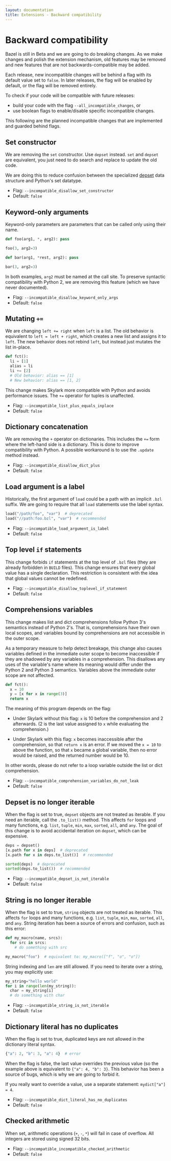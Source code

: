 ```yaml
---
layout: documentation
title: Extensions - Backward compatibility
---
```

# Backward compatibility

Bazel is still in Beta and we are going to do breaking changes. As we make
changes and polish the extension mechanism, old features may be removed and new
features that are not backwards-compatible may be added.

Each release, new incompatible changes will be behind a flag with its default
value set to `false`. In later releases, the flag will be enabled by default, or
the flag will be removed entirely.

To check if your code will be compatible with future releases:

*   build your code with the flag `--all_incompatible_changes`, or
*   use boolean flags to enable/disable specific incompatible changes.

This following are the planned incompatible changes that are implemented and
guarded behind flags.

## Set constructor

We are removing the `set` constructor. Use `depset` instead. `set` and `depset`
are equivalent, you just need to do search and replace to update the old code.

We are doing this to reduce confusion between the specialized
[depset](depsets.md) data structure and Python's set datatype.

*   Flag: `--incompatible_disallow_set_constructor`
*   Default: `false`


## Keyword-only arguments

Keyword-only parameters are parameters that can be called only using their name.

``` python
def foo(arg1, *, arg2): pass

foo(3, arg2=3)
```

``` python
def bar(arg1, *rest, arg2): pass

bar(3, arg2=3)
```

In both examples, `arg2` must be named at the call site. To preserve syntactic
compatibility with Python 2, we are removing this feature (which we have never
documented).

*   Flag: `--incompatible_disallow_keyword_only_args`
*   Default: `false`


## Mutating `+=`

We are changing `left += right` when `left` is a list. The old behavior is
equivalent to `left = left + right`, which creates a new list and assigns it to
`left`. The new behavior does not rebind `left`, but instead just mutates the
list in-place.

``` python
def fct():
  li = [1]
  alias = li
  li += [2]
  # Old behavior: alias == [1]
  # New behavior: alias == [1, 2]
```

This change makes Skylark more compatible with Python and avoids performance
issues. The `+=` operator for tuples is unaffected.

*   Flag: `--incompatible_list_plus_equals_inplace`
*   Default: `false`


## Dictionary concatenation

We are removing the `+` operator on dictionaries. This includes the `+=` form
where the left-hand side is a dictionary. This is done to improve compatibility
with Python. A possible workaround is to use the `.update` method instead.

*   Flag: `--incompatible_disallow_dict_plus`
*   Default: `false`


## Load argument is a label

Historically, the first argument of `load` could be a path with an implicit
`.bzl` suffix. We are going to require that all `load` statements use the label
syntax.

``` python
load("/path/foo", "var")  # deprecated
load("//path:foo.bzl", "var")  # recommended
```

*   Flag: `--incompatible_load_argument_is_label`
*   Default: `false`


## Top level `if` statements

This change forbids `if` statements at the top level of `.bzl` files (they are
already forbidden in `BUILD` files). This change ensures that every global
value has a single declaration. This restriction is consistent with the idea
that global values cannot be redefined.

*   Flag: `--incompatible_disallow_toplevel_if_statement`
*   Default: `false`


## Comprehensions variables

This change makes list and dict comprehensions follow Python 3's semantics
instead of Python 2's. That is, comprehensions have their own local scopes, and
variables bound by comprehensions are not accessible in the outer scope.

As a temporary measure to help detect breakage, this change also causes
variables defined in the immediate outer scope to become inaccessible if they
are shadowed by any variables in a comprehension. This disallows any uses of the
variable's name where its meaning would differ under the Python 2 and Python 3
semantics. Variables above the immediate outer scope are not affected.

``` python
def fct():
  x = 10
  y = [x for x in range(3)]
  return x
```

The meaning of this program depends on the flag:

 * Under Skylark without this flag: `x` is 10 before the
   comprehension and 2 afterwards. (2 is the last value assigned to `x` while
   evaluating the comprehension.)

 * Under Skylark with this flag: `x` becomes inaccessible after the
   comprehension, so that `return x` is an error. If we moved the `x = 10` to
   above the function, so that `x` became a global variable, then no error would
   be raised, and the returned number would be 10.

In other words, please do not refer to a loop variable outside the list or dict
comprehension.

*   Flag: `--incompatible_comprehension_variables_do_not_leak`
*   Default: `false`


## Depset is no longer iterable

When the flag is set to true, `depset` objects are not treated as iterable. If
you need an iterable, call the `.to_list()` method. This affects `for` loops and
many functions, e.g. `list`, `tuple`, `min`, `max`, `sorted`, `all`, and `any`.
The goal of this change is to avoid accidental iteration on `depset`, which can
be expensive.

``` python
deps = depset()
[x.path for x in deps]  # deprecated
[x.path for x in deps.to_list()]  # recommended

sorted(deps)  # deprecated
sorted(deps.to_list())  # recommended
```

*   Flag: `--incompatible_depset_is_not_iterable`
*   Default: `false`


## String is no longer iterable

When the flag is set to true, `string` objects are not treated as iterable. This
affects `for` loops and many functions, e.g. `list`, `tuple`, `min`, `max`,
`sorted`, `all`, and `any`. String iteration has been a source of errors and
confusion, such as this error:

``` python
def my_macro(name, srcs):
  for src in srcs:
    # do something with src

my_macro("foo")  # equivalent to: my_macro(["f", "o", "o"])
```

String indexing and `len` are still allowed. If you need to iterate over a
string, you may explicitly use:

``` python
my_string="hello world"
for i in range(len(my_string)):
  char = my_string[i]
  # do something with char
```

*   Flag: `--incompatible_string_is_not_iterable`
*   Default: `false`


## Dictionary literal has no duplicates

When the flag is set to true, duplicated keys are not allowed in the dictionary
literal syntax.

``` python
{"a": 2, "b": 3, "a": 4}  # error
```

When the flag is false, the last value overrides the previous value (so the
example above is equivalent to `{"a": 4, "b": 3}`. This behavior has been a
source of bugs, which is why we are going to forbid it.

If you really want to override a value, use a separate statement:
`mydict["a"] = 4`.

*   Flag: `--incompatible_dict_literal_has_no_duplicates`
*   Default: `false`


## Checked arithmetic

When set, arithmetic operations (`+`, `-`, `*`) will fail in case of overflow.
All integers are stored using signed 32 bits.

*   Flag: `--incompatible_incompatible_checked_arithmetic`
*   Default: `false`
